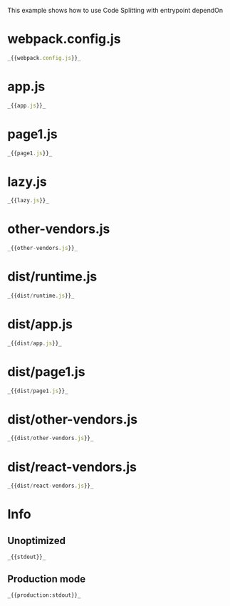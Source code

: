 This example shows how to use Code Splitting with entrypoint dependOn

# webpack.config.js

```javascript
_{{webpack.config.js}}_
```

# app.js

```javascript
_{{app.js}}_
```

# page1.js

```javascript
_{{page1.js}}_
```

# lazy.js

```javascript
_{{lazy.js}}_
```

# other-vendors.js

```javascript
_{{other-vendors.js}}_
```

# dist/runtime.js

```javascript
_{{dist/runtime.js}}_
```

# dist/app.js

```javascript
_{{dist/app.js}}_
```

# dist/page1.js

```javascript
_{{dist/page1.js}}_
```

# dist/other-vendors.js

```javascript
_{{dist/other-vendors.js}}_
```

# dist/react-vendors.js

```javascript
_{{dist/react-vendors.js}}_
```

# Info

## Unoptimized

```
_{{stdout}}_
```

## Production mode

```
_{{production:stdout}}_
```
